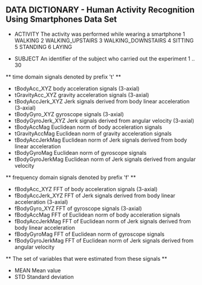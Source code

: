 ## DATA DICTIONARY - Human Activity Recognition Using Smartphones Data Set

- ACTIVITY
        The activity was performed while wearing a smartphone
                1 WALKING
                2 WALKING_UPSTAIRS
                3 WALKING_DOWNSTAIRS
                4 SITTING
                5 STANDING
                6 LAYING

- SUBJECT
        An identifier of the subject who carried out the experiment
                1 .. 30

** time domain signals denoted by prefix 't' **

- tBodyAcc_XYZ
        body acceleration signals (3-axial)
- tGravityAcc_XYZ
        gravity acceleration signals (3-axial)
- tBodyAccJerk_XYZ
        Jerk signals derived from body linear acceleration (3-axial)
- tBodyGyro_XYZ
        gyroscope signals (3-axial)
- tBodyGyroJerk_XYZ
        Jerk signals derived from angular velocity (3-axial)
- tBodyAccMag
        Euclidean norm of body acceleration signals
- tGravityAccMag
        Euclidean norm of gravity acceleration signals
- tBodyAccJerkMag
        Euclidean norm of Jerk signals derived from body linear acceleration
- tBodyGyroMag
        Euclidean norm of gyroscope signals
- tBodyGyroJerkMag
        Euclidean norm of Jerk signals derived from angular velocity

** frequency domain signals denoted by prefix 'f' **

- fBodyAcc_XYZ
        FFT of body acceleration signals (3-axial)
- fBodyAccJerk_XYZ
        FFT of Jerk signals derived from body linear acceleration (3-axial)
- fBodyGyro_XYZ
        FFT of gyroscope signals (3-axial)
- fBodyAccMag
        FFT of Euclidean norm of body acceleration signals
- fBodyAccJerkMag
        FFT of Euclidean norm of Jerk signals derived from body linear acceleration
- fBodyGyroMag
        FFT of Euclidean norm of gyroscope signals
- fBodyGyroJerkMag
        FFT of Euclidean norm of Jerk signals derived from angular velocity

** The set of variables that were estimated from these signals **

- MEAN
        Mean value
- STD
        Standard deviation
